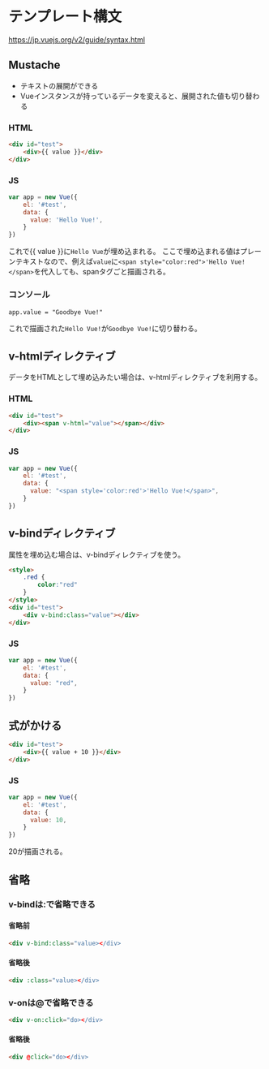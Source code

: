 # テンプレート構文

https://jp.vuejs.org/v2/guide/syntax.html

## Mustache
 * テキストの展開ができる
 * Vueインスタンスが持っているデータを変えると、展開された値も切り替わる

### HTML
```html
<div id="test">
    <div>{{ value }}</div>
</div>
```

### JS
```Javascript
var app = new Vue({
    el: '#test',
    data: {
      value: 'Hello Vue!',
    }
})
```

これで{{ value }}に`Hello Vue`が埋め込まれる。
ここで埋め込まれる値はプレーンテキストなので、例えば`value`に`<span style="color:red">'Hello Vue!</span>`を代入しても、spanタグごと描画される。

### コンソール
```
app.value = "Goodbye Vue!"
```
これで描画された`Hello Vue!`が`Goodbye Vue!`に切り替わる。

## v-htmlディレクティブ
データをHTMLとして埋め込みたい場合は、v-htmlディレクティブを利用する。

### HTML
```html
<div id="test">
    <div><span v-html="value"></span></div>
</div>
```

### JS
```Javascript
var app = new Vue({
    el: '#test',
    data: {
      value: "<span style='color:red'>'Hello Vue!</span>",
    }
})
```

## v-bindディレクティブ
属性を埋め込む場合は、v-bindディレクティブを使う。

```html
<style>
    .red {
        color:"red"
    }
</style>
<div id="test">
    <div v-bind:class="value"></div>
</div>
```

### JS
```Javascript
var app = new Vue({
    el: '#test',
    data: {
      value: "red",
    }
})
```

## 式がかける
```html
<div id="test">
    <div>{{ value + 10 }}</div>
</div>
```

### JS
```Javascript
var app = new Vue({
    el: '#test',
    data: {
      value: 10,
    }
})

```

20が描画される。

## 省略
### v-bindは:で省略できる
#### 省略前
```html
<div v-bind:class="value></div>
```
#### 省略後
```html
<div :class="value></div>
```

### v-onは@で省略できる
```html
<div v-on:click="do></div>
```
#### 省略後
```html
<div @click="do></div>
```


